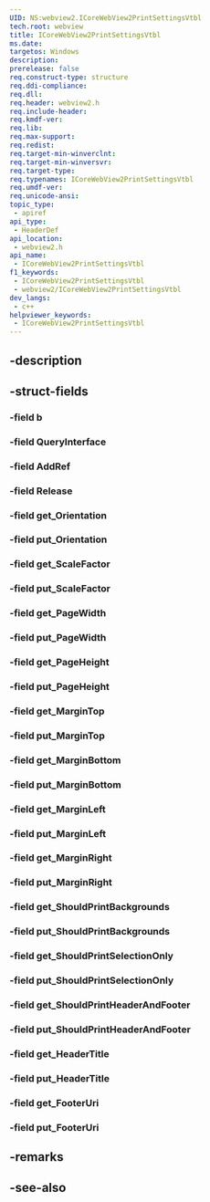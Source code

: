```yaml
---
UID: NS:webview2.ICoreWebView2PrintSettingsVtbl
tech.root: webview
title: ICoreWebView2PrintSettingsVtbl
ms.date: 
targetos: Windows
description: 
prerelease: false
req.construct-type: structure
req.ddi-compliance: 
req.dll: 
req.header: webview2.h
req.include-header: 
req.kmdf-ver: 
req.lib: 
req.max-support: 
req.redist: 
req.target-min-winverclnt: 
req.target-min-winversvr: 
req.target-type: 
req.typenames: ICoreWebView2PrintSettingsVtbl
req.umdf-ver: 
req.unicode-ansi: 
topic_type:
 - apiref
api_type:
 - HeaderDef
api_location:
 - webview2.h
api_name:
 - ICoreWebView2PrintSettingsVtbl
f1_keywords:
 - ICoreWebView2PrintSettingsVtbl
 - webview2/ICoreWebView2PrintSettingsVtbl
dev_langs:
 - c++
helpviewer_keywords:
 - ICoreWebView2PrintSettingsVtbl
---
```


## -description

## -struct-fields

### -field b

### -field QueryInterface

### -field AddRef

### -field Release

### -field get_Orientation

### -field put_Orientation

### -field get_ScaleFactor

### -field put_ScaleFactor

### -field get_PageWidth

### -field put_PageWidth

### -field get_PageHeight

### -field put_PageHeight

### -field get_MarginTop

### -field put_MarginTop

### -field get_MarginBottom

### -field put_MarginBottom

### -field get_MarginLeft

### -field put_MarginLeft

### -field get_MarginRight

### -field put_MarginRight

### -field get_ShouldPrintBackgrounds

### -field put_ShouldPrintBackgrounds

### -field get_ShouldPrintSelectionOnly

### -field put_ShouldPrintSelectionOnly

### -field get_ShouldPrintHeaderAndFooter

### -field put_ShouldPrintHeaderAndFooter

### -field get_HeaderTitle

### -field put_HeaderTitle

### -field get_FooterUri

### -field put_FooterUri

## -remarks

## -see-also


